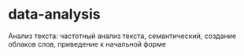 # data-analysis
Анализ текста: частотный анализ текста, семантический, создание облаков слов, приведение к начальной форме
